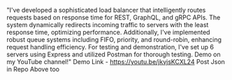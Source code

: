 "I've developed a sophisticated load balancer that intelligently routes requests based on response time for REST, GraphQL, and gRPC APIs. The system dynamically redirects incoming traffic to servers with the least response time, optimizing performance. Additionally, I've implemented robust queue systems including FIFO, priority, and round-robin, enhancing request handling efficiency. For testing and demonstration, I've set up 6 servers using Express and utilized Postman for thorough testing. Demo on my YouTube channel!"
Demo Link - https://youtu.be/jkvjsKCXL24
Post Json in Repo Above too
